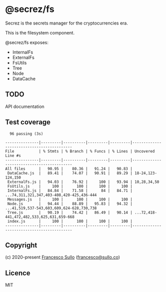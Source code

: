 # @secrez/fs

Secrez is the secrets manager for the cryptocurrencies era.

This is the filesystem component.

@secrez/fs exposes:

* InternalFs
* ExternalFs
* FsUtils
* Tree
* Node
* DataCache


## TODO

API documentation

## Test coverage

```
  96 passing (3s)

---------------|---------|----------|---------|---------|-------------------------------------------
File           | % Stmts | % Branch | % Funcs | % Lines | Uncovered Line #s                         
---------------|---------|----------|---------|---------|-------------------------------------------
All files      |   90.95 |    80.36 |   91.24 |   90.83 |                                           
 DataCache.js  |   89.41 |    74.07 |   90.91 |   89.29 | 18-24,123-124,150                         
 ExternalFs.js |   94.03 |    76.92 |     100 |   93.94 | 10,28,34,50                               
 FsUtils.js    |     100 |      100 |     100 |     100 |                                           
 InternalFs.js |   84.84 |    71.58 |      84 |   84.71 | ...74,311,321,347,403-408,420-425,436-444 
 Messages.js   |     100 |      100 |     100 |     100 |                                           
 Node.js       |   94.44 |    88.89 |   95.83 |   94.32 | ...41,519,537-543,603,609,624-628,730,738 
 Tree.js       |   90.19 |    74.42 |   86.49 |   90.14 | ...72,418-441,472,482,533,625,631,659-668 
 index.js      |     100 |      100 |     100 |     100 |                                           
---------------|---------|----------|---------|---------|-------------------------------------------
```


## Copyright

(c) 2020-present [Francesco Sullo](https://francesco.sullo.co) (<francesco@sullo.co>)

## Licence

MIT

